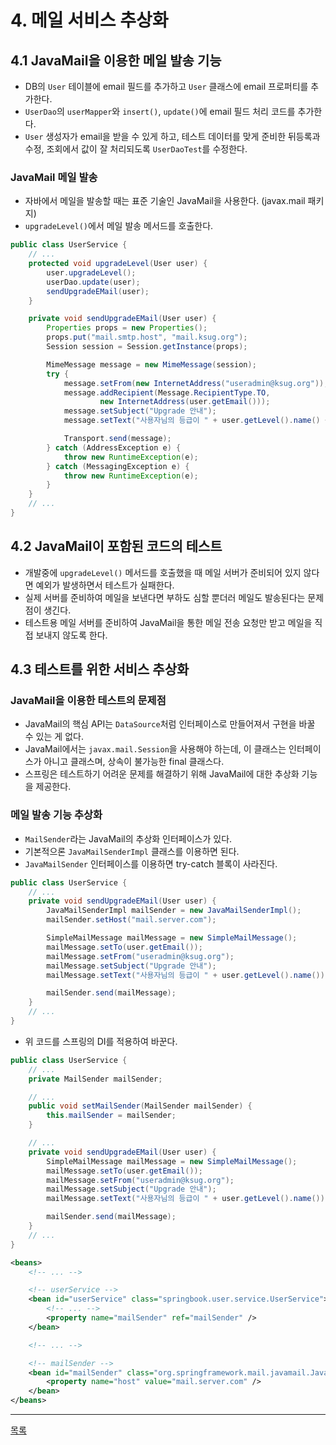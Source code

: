 # 4. 메일 서비스 추상화

## 4.1 JavaMail을 이용한 메일 발송 기능

- DB의 `User` 테이블에 email 필드를 추가하고 `User` 클래스에 email 프로퍼티를 추가한다.
- `UserDao`의 `userMapper`와 `insert()`, `update()`에 email 필드 처리 코드를 추가한다.
- `User` 생성자가 email을 받을 수 있게 하고, 테스트 데이터를 맞게 준비한 뒤등록과 수정, 조회에서 값이 잘 처리되도록 `UserDaoTest`를 수정한다.

### JavaMail 메일 발송

- 자바에서 메일을 발송할 때는 표준 기술인 JavaMail을 사용한다. (javax.mail 패키지)
- `upgradeLevel()`에서 메일 발송 메서드를 호출한다.

```java
public class UserService {
    // ...
    protected void upgradeLevel(User user) {
        user.upgradeLevel();
        userDao.update(user);
        sendUpgradeEMail(user);
    }

    private void sendUpgradeEMail(User user) {
        Properties props = new Properties();
        props.put("mail.smtp.host", "mail.ksug.org");
        Session session = Session.getInstance(props);

        MimeMessage message = new MimeMessage(session);
        try {
            message.setFrom(new InternetAddress("useradmin@ksug.org"));
            message.addRecipient(Message.RecipientType.TO,
                    new InternetAddress(user.getEmail()));
            message.setSubject("Upgrade 안내");
            message.setText("사용자님의 등급이 " + user.getLevel().name() + "로 업그레이드되었습니다.");

            Transport.send(message);
        } catch (AddressException e) {
            throw new RuntimeException(e);
        } catch (MessagingException e) {
            throw new RuntimeException(e);
        }
    }
    // ...
}
```

## 4.2 JavaMail이 포함된 코드의 테스트

- 개발중에 `upgradeLevel()` 메서드를 호출했을 때 메일 서버가 준비되어 있지 않다면 예외가 발생하면서 테스트가 실패한다.
- 실제 서버를 준비하여 메일을 보낸다면 부하도 심할 뿐더러 메일도 발송된다는 문제점이 생긴다.
- 테스트용 메일 서버를 준비하여 JavaMail을 통한 메일 전송 요청만 받고 메일을 직접 보내지 않도록 한다.

## 4.3 테스트를 위한 서비스 추상화

### JavaMail을 이용한 테스트의 문제점

- JavaMail의 핵심 API는 `DataSource`처럼 인터페이스로 만들어져서 구현을 바꿀 수 있는 게 없다.
- JavaMail에서는 `javax.mail.Session`을 사용해야 하는데, 이 클래스는 인터페이스가 아니고 클래스며, 상속이 불가능한 final 클래스다.
- 스프링은 테스트하기 어려운 문제를 해결하기 위해 JavaMail에 대한 추상화 기능을 제공한다.

### 메일 발송 기능 추상화

- `MailSender`라는 JavaMail의 추상화 인터페이스가 있다.
- 기본적으론 `JavaMailSenderImpl` 클래스를 이용하면 된다.
- `JavaMailSender` 인터페이스를 이용하면 try-catch 블록이 사라진다.

```java
public class UserService {
    // ...
    private void sendUpgradeEMail(User user) {
        JavaMailSenderImpl mailSender = new JavaMailSenderImpl();
        mailSender.setHost("mail.server.com");

        SimpleMailMessage mailMessage = new SimpleMailMessage();
        mailMessage.setTo(user.getEmail());
        mailMessage.setFrom("useradmin@ksug.org");
        mailMessage.setSubject("Upgrade 안내");
        mailMessage.setText("사용자님의 등급이 " + user.getLevel().name());

        mailSender.send(mailMessage);
    }
    // ...
}
```

- 위 코드를 스프링의 DI를 적용하여 바꾼다.

```java
public class UserService {
    // ...
    private MailSender mailSender;

    // ...
    public void setMailSender(MailSender mailSender) {
        this.mailSender = mailSender;
    }

    // ...
    private void sendUpgradeEMail(User user) {
        SimpleMailMessage mailMessage = new SimpleMailMessage();
        mailMessage.setTo(user.getEmail());
        mailMessage.setFrom("useradmin@ksug.org");
        mailMessage.setSubject("Upgrade 안내");
        mailMessage.setText("사용자님의 등급이 " + user.getLevel().name());

        mailSender.send(mailMessage);
    }
    // ...
}
```

```xml
<beans>
    <!-- ... -->

    <!-- userService -->
    <bean id="userService" class="springbook.user.service.UserService">
        <!-- ... -->
        <property name="mailSender" ref="mailSender" />
    </bean>

    <!-- ... -->

    <!-- mailSender -->
    <bean id="mailSender" class="org.springframework.mail.javamail.JavaMailSenderImpl">
        <property name="host" value="mail.server.com" />
    </bean>
</beans>
```

---
[목록](./index.md)
